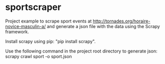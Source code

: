 # sportscraper

Project example to scrape sport events at http://tornades.org/horaire-novice-masculin-a/ and generate a json file with the data using the Scrapy framework.

Install scrapy using pip: "pip install scrapy".

Use the following command in the project root directory to generate json:  scrapy crawl sport -o sport.json

